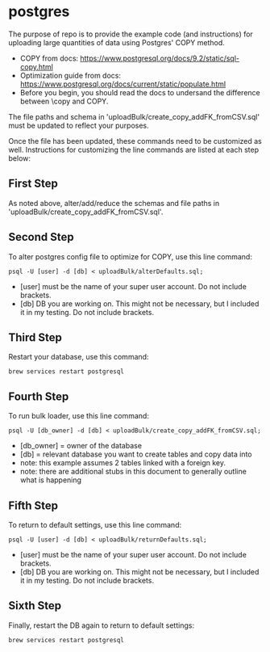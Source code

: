 # postgres

The purpose of repo is to provide the example code (and instructions) for uploading large quantities of data using Postgres' COPY method.
  - COPY from docs: https://www.postgresql.org/docs/9.2/static/sql-copy.html
  - Optimization guide from docs: https://www.postgresql.org/docs/current/static/populate.html
  - Before you begin, you should read the docs to undersand the difference between \copy and COPY.

The file paths and schema in 'uploadBulk/create_copy_addFK_fromCSV.sql' must be updated to reflect your purposes.

Once the file has been updated, these commands need to be customized as well. Instructions for customizing the line commands are listed at each step below:

## First Step

As noted above, alter/add/reduce the schemas and file paths in 'uploadBulk/create_copy_addFK_fromCSV.sql'.

## Second Step

To alter postgres config file to optimize for COPY, use this line command:
```
psql -U [user] -d [db] < uploadBulk/alterDefaults.sql;
```
* [user] must be the name of your super user account. Do not include brackets.
* [db] DB you are working on. This might not be necessary, but I included it in my testing. Do not include brackets.


## Third Step

Restart your database, use this command:
```
brew services restart postgresql
```

## Fourth Step

To run bulk loader, use this line command:
```
psql -U [db_owner] -d [db] < uploadBulk/create_copy_addFK_fromCSV.sql;
```
* [db_owner] = owner of the database
* [db] = relevant database you want to create tables and copy data into
* note: this example assumes 2 tables linked with a foreign key.
* note: there are additional stubs in this document to generally outline what is happening


## Fifth Step

To return to default settings, use this line command:
```
psql -U [user] -d [db] < uploadBulk/returnDefaults.sql;
```
* [user] must be the name of your super user account. Do not include brackets.
* [db] DB you are working on. This might not be necessary, but I included it in my testing. Do not include brackets.


## Sixth Step

Finally, restart the DB again to return to default settings:
```
brew services restart postgresql
```
